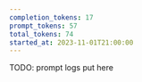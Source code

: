 ```yaml
---
completion_tokens: 17
prompt_tokens: 57
total_tokens: 74
started_at: 2023-11-01T21:00:00
---
```

TODO: prompt logs put here